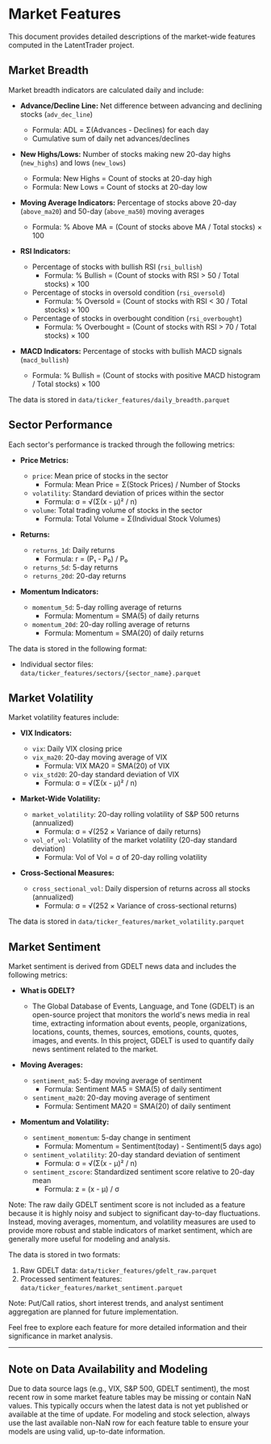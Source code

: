 # Market Features

This document provides detailed descriptions of the market-wide features computed in the LatentTrader project.

## Market Breadth

Market breadth indicators are calculated daily and include:

- **Advance/Decline Line:** Net difference between advancing and declining stocks (`adv_dec_line`)
  - Formula: ADL = Σ(Advances - Declines) for each day
  - Cumulative sum of daily net advances/declines

- **New Highs/Lows:** Number of stocks making new 20-day highs (`new_highs`) and lows (`new_lows`)
  - Formula: New Highs = Count of stocks at 20-day high
  - Formula: New Lows = Count of stocks at 20-day low

- **Moving Average Indicators:** Percentage of stocks above 20-day (`above_ma20`) and 50-day (`above_ma50`) moving averages
  - Formula: % Above MA = (Count of stocks above MA / Total stocks) × 100

- **RSI Indicators:** 
  - Percentage of stocks with bullish RSI (`rsi_bullish`)
    - Formula: % Bullish = (Count of stocks with RSI > 50 / Total stocks) × 100
  - Percentage of stocks in oversold condition (`rsi_oversold`)
    - Formula: % Oversold = (Count of stocks with RSI < 30 / Total stocks) × 100
  - Percentage of stocks in overbought condition (`rsi_overbought`)
    - Formula: % Overbought = (Count of stocks with RSI > 70 / Total stocks) × 100

- **MACD Indicators:** Percentage of stocks with bullish MACD signals (`macd_bullish`)
  - Formula: % Bullish = (Count of stocks with positive MACD histogram / Total stocks) × 100

The data is stored in `data/ticker_features/daily_breadth.parquet`

## Sector Performance

Each sector's performance is tracked through the following metrics:

- **Price Metrics:**
  - `price`: Mean price of stocks in the sector
    - Formula: Mean Price = Σ(Stock Prices) / Number of Stocks
  - `volatility`: Standard deviation of prices within the sector
    - Formula: σ = √(Σ(x - μ)² / n)
  - `volume`: Total trading volume of stocks in the sector
    - Formula: Total Volume = Σ(Individual Stock Volumes)

- **Returns:**
  - `returns_1d`: Daily returns
    - Formula: r = (P₁ - P₀) / P₀
  - `returns_5d`: 5-day returns
  - `returns_20d`: 20-day returns

- **Momentum Indicators:**
  - `momentum_5d`: 5-day rolling average of returns
    - Formula: Momentum = SMA(5) of daily returns
  - `momentum_20d`: 20-day rolling average of returns
    - Formula: Momentum = SMA(20) of daily returns

The data is stored in the following format:
- Individual sector files: `data/ticker_features/sectors/{sector_name}.parquet`

## Market Volatility

Market volatility features include:

- **VIX Indicators:**
  - `vix`: Daily VIX closing price
  - `vix_ma20`: 20-day moving average of VIX
    - Formula: VIX MA20 = SMA(20) of VIX
  - `vix_std20`: 20-day standard deviation of VIX
    - Formula: σ = √(Σ(x - μ)² / n)

- **Market-Wide Volatility:**
  - `market_volatility`: 20-day rolling volatility of S&P 500 returns (annualized)
    - Formula: σ = √(252 × Variance of daily returns)
  - `vol_of_vol`: Volatility of the market volatility (20-day standard deviation)
    - Formula: Vol of Vol = σ of 20-day rolling volatility

- **Cross-Sectional Measures:**
  - `cross_sectional_vol`: Daily dispersion of returns across all stocks (annualized)
    - Formula: σ = √(252 × Variance of cross-sectional returns)

The data is stored in `data/ticker_features/market_volatility.parquet`

## Market Sentiment

Market sentiment is derived from GDELT news data and includes the following metrics:

- **What is GDELT?**
  - The Global Database of Events, Language, and Tone (GDELT) is an open-source project that monitors the world's news media in real time, extracting information about events, people, organizations, locations, counts, themes, sources, emotions, counts, quotes, images, and events. In this project, GDELT is used to quantify daily news sentiment related to the market.

- **Moving Averages:**
  - `sentiment_ma5`: 5-day moving average of sentiment
    - Formula: Sentiment MA5 = SMA(5) of daily sentiment
  - `sentiment_ma20`: 20-day moving average of sentiment
    - Formula: Sentiment MA20 = SMA(20) of daily sentiment

- **Momentum and Volatility:**
  - `sentiment_momentum`: 5-day change in sentiment
    - Formula: Momentum = Sentiment(today) - Sentiment(5 days ago)
  - `sentiment_volatility`: 20-day standard deviation of sentiment
    - Formula: σ = √(Σ(x - μ)² / n)
  - `sentiment_zscore`: Standardized sentiment score relative to 20-day mean
    - Formula: z = (x - μ) / σ

Note: The raw daily GDELT sentiment score is not included as a feature because it is highly noisy and subject to significant day-to-day fluctuations. Instead, moving averages, momentum, and volatility measures are used to provide more robust and stable indicators of market sentiment, which are generally more useful for modeling and analysis.

The data is stored in two formats:
1. Raw GDELT data: `data/ticker_features/gdelt_raw.parquet`
2. Processed sentiment features: `data/ticker_features/market_sentiment.parquet`

Note: Put/Call ratios, short interest trends, and analyst sentiment aggregation are planned for future implementation.

Feel free to explore each feature for more detailed information and their significance in market analysis. 

---

## Note on Data Availability and Modeling

Due to data source lags (e.g., VIX, S&P 500, GDELT sentiment), the most recent row in some market feature tables may be missing or contain NaN values. This typically occurs when the latest data is not yet published or available at the time of update. For modeling and stock selection, always use the last available non-NaN row for each feature table to ensure your models are using valid, up-to-date information. 